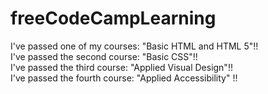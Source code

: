 # freeCodeCampLearning
I've passed one of my courses: "Basic HTML and HTML 5"!!<br />
I've passed the second course: "Basic CSS"!!<br />
I've passed the third course: "Applied Visual Design"!!<br />
I've passed the fourth course: "Applied Accessibility" !! <br />